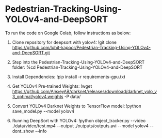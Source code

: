 # Pedestrian-Tracking-Using-YOLOv4-and-DeepSORT

To run the code on Google Colab, follow instructions as below:

1. Clone repository for deepsort with yolov4:
    !git clone https://github.com/lohit-kapoor/Pedestrian-Tracking-Using-YOLOv4-and-DeepSORT.git
    
2. Step into the Pedestrian-Tracking-Using-YOLOv4-and-DeepSORT folder:
    %cd Pedestrian-Tracking-Using-YOLOv4-and-DeepSORT

3. Install Dependencies:
    !pip install -r requirements-gpu.txt

4. Get YOLOv4 Pre-trained Weights:
    !wget https://github.com/AlexeyAB/darknet/releases/download/darknet_yolo_v3_optimal/yolov4.weights -P data/
    
5. Convert YOLOv4 Darknet Weights to TensorFlow model:
    !python save_model.py --model yolov4
    
6. Running DeepSort with YOLOv4:
    !python object_tracker.py --video ./data/video/test.mp4 --output ./outputs/outputs.avi --model yolov4 --dont_show --info
    
